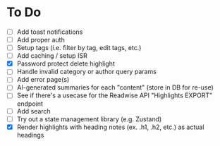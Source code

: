 # To Do

- [ ] Add toast notifications
- [ ] Add proper auth
- [ ] Setup tags (i.e. filter by tag, edit tags, etc.)
- [ ] Add caching / setup ISR
- [x] Password protect delete highlight
- [ ] Handle invalid category or author query params
- [ ] Add error page(s)
- [ ] AI-generated summaries for each "content" (store in DB for re-use)
- [ ] See if there's a usecase for the Readwise API "Highlights EXPORT" endpoint
- [ ] Add search
- [ ] Try out a state management library (e.g. Zustand)
- [x] Render highlights with heading notes (ex. .h1, .h2, etc.) as actual headings
